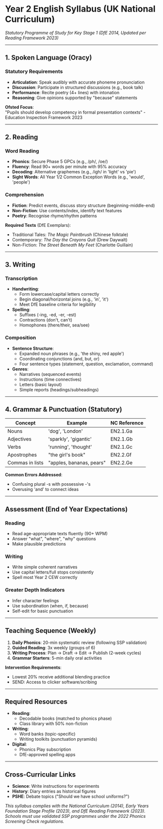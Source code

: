 # Year 2 English Syllabus (UK National Curriculum)
*Statutory Programme of Study for Key Stage 1 (DfE 2014, Updated per Reading Framework 2023)*

---

## 1. Spoken Language (Oracy)
### Statutory Requirements
- **Articulation**: Speak audibly with accurate phoneme pronunciation
- **Discussion**: Participate in structured discussions (e.g., book talk)
- **Performance**: Recite poetry (4+ lines) with intonation
- **Reasoning**: Give opinions supported by "because" statements

**Ofsted Focus**:  
"Pupils should develop competency in formal presentation contexts" - Education Inspection Framework 2023

---

## 2. Reading
### Word Reading
- **Phonics**: Secure Phase 5 GPCs (e.g., /ph/, /oe/)
- **Fluency**: Read 90+ words per minute with 95% accuracy
- **Decoding**: Alternative graphemes (e.g., /igh/ in 'light' vs 'pie')
- **Sight Words**: All Year 1/2 Common Exception Words (e.g., 'would', 'people')

### Comprehension
- **Fiction**: Predict events, discuss story structure (beginning-middle-end)
- **Non-Fiction**: Use contents/index, identify text features
- **Poetry**: Recognise rhyme/rhythm patterns

**Required Texts** (DfE Exemplars):
- Traditional Tales: *The Magic Paintbrush* (Chinese folktale)
- Contemporary: *The Day the Crayons Quit* (Drew Daywalt)
- Non-Fiction: *The Street Beneath My Feet* (Charlotte Guillain)

---

## 3. Writing
### Transcription
- **Handwriting**: 
  - Form lowercase/capital letters correctly
  - Begin diagonal/horizontal joins (e.g., 'in', 'it')
  - Meet DfE baseline criteria for legibility
- **Spelling**:
  - Suffixes (-ing, -ed, -er, -est)
  - Contractions (don't, can't)
  - Homophones (there/their, sea/see)

### Composition
- **Sentence Structure**:
  - Expanded noun phrases (e.g., 'the shiny, red apple')
  - Coordinating conjunctions (and, but, or)
  - Four sentence types (statement, question, exclamation, command)
- **Genres**:
  - Narratives (sequenced events)
  - Instructions (time connectives)
  - Letters (basic layout)
  - Simple reports (headings/subheadings)

---

## 4. Grammar & Punctuation (Statutory)
| Concept | Example | NC Reference |
|---------|---------|--------------|
| Nouns | 'dog', 'London' | EN2.1.Ga |
| Adjectives | 'sparkly', 'gigantic' | EN2.1.Gb |
| Verbs | 'running', 'thought' | EN2.1.Gc |
| Apostrophes | "the girl's book" | EN2.2.Gf |
| Commas in lists | "apples, bananas, pears" | EN2.2.Ge |

**Common Errors Addressed**:  
- Confusing plural -s with possessive -'s
- Overusing 'and' to connect ideas

---

## Assessment (End of Year Expectations)
### Reading
- Read age-appropriate texts fluently (90+ WPM)
- Answer "what", "where", "why" questions
- Make plausible predictions

### Writing
- Write simple coherent narratives
- Use capital letters/full stops consistently
- Spell most Year 2 CEW correctly

### Greater Depth Indicators
- Infer character feelings
- Use subordination (when, if, because)
- Self-edit for basic punctuation

---

## Teaching Sequence (Weekly)
1. **Daily Phonics**: 20-min systematic review (following SSP validation)
2. **Guided Reading**: 3x weekly (groups of 6)
3. **Writing Process**: Plan → Draft → Edit → Publish (2-week cycles)
4. **Grammar Starters**: 5-min daily oral activities

**Intervention Requirements**:  
- Lowest 20% receive additional blending practice
- SEND: Access to clicker software/scribing

---

## Required Resources
- **Reading**: 
  - Decodable books (matched to phonics phase)
  - Class library with 50% non-fiction
- **Writing**:
  - Word banks (topic-specific)
  - Writing toolkits (punctuation pyramids)
- **Digital**: 
  - Phonics Play subscription
  - DfE-approved spelling apps

---

## Cross-Curricular Links
- **Science**: Write instructions for experiments
- **History**: Diary entries as historical figures
- **PSHE**: Debate topics ("Should we have school uniforms?")

*This syllabus complies with the National Curriculum (2014), Early Years Foundation Stage Profile (2023), and DfE Reading Framework (2023). Schools must use validated SSP programmes under the 2022 Phonics Screening Check regulations.*
